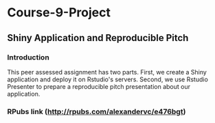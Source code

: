 # Course-9-Project 

## Shiny Application and Reproducible Pitch

### Introduction

This peer assessed assignment has two parts. 
First, we create a Shiny application and deploy it on Rstudio's servers. 
Second, we use Rstudio Presenter to prepare a reproducible pitch presentation about our application.

### RPubs link (http://rpubs.com/alexandervc/e476bgt)

